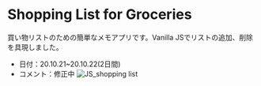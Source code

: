 # Shopping List for Groceries
買い物リストのための簡単なメモアプリです。Vanilla JSでリストの追加、削除を具現しました。
* 日付：20.10.21~20.10.22(2日間)	
* コメント：修正中
![JS_shopping list](https://user-images.githubusercontent.com/69512154/96705145-dce3b280-13cf-11eb-85a7-f8112c2f82b8.png)

